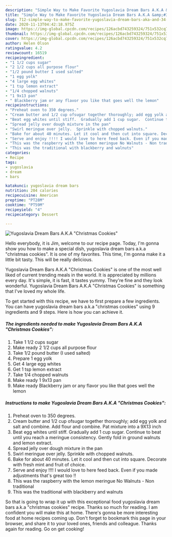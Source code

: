 ```yaml
---
description: "Simple Way to Make Favorite Yugoslavia Dream Bars A.K.A &amp;#34;Christmas Cookies&amp;#34;"
title: "Simple Way to Make Favorite Yugoslavia Dream Bars A.K.A &amp;#34;Christmas Cookies&amp;#34;"
slug: 712-simple-way-to-make-favorite-yugoslavia-dream-bars-aka-and-34-christmas-cookies-and-34
date: 2020-11-13T04:42:18.975Z
image: https://img-global.cpcdn.com/recipes/126acbd743259324/751x532cq70/yugoslavia-dream-bars-aka-christmas-cookies-recipe-main-photo.jpg
thumbnail: https://img-global.cpcdn.com/recipes/126acbd743259324/751x532cq70/yugoslavia-dream-bars-aka-christmas-cookies-recipe-main-photo.jpg
cover: https://img-global.cpcdn.com/recipes/126acbd743259324/751x532cq70/yugoslavia-dream-bars-aka-christmas-cookies-recipe-main-photo.jpg
author: Helen Olson
ratingvalue: 4.2
reviewcount: 16519
recipeingredient:
- "1 1/2 cups sugar"
- "2 1/2 cups all purpose flour"
- "1/2 pound butter I used salted"
- "1 egg yolk"
- "4 large egg whites"
- "1 tsp lemon extract"
- "1/4 chopped walnuts"
- "1 9x13 pan"
- " Blackberry jam or any flavor you like that goes well the lemon"
recipeinstructions:
- "Preheat oven to 350 degrees."
- "Cream butter and 1/2 cup ofsugar together thoroughly; add egg yolk and salt and combine.  Add flour and combine.  Pat mixture into a 9X13 inch"
- "Beat egg whites until stiff.  Gradually add 1 cup sugar.  Continue to beat until you reach a meringue consistency.  Gently fold in ground walnuts and lemon extract."
- "Spread jelly over dough mixture in the pan"
- "Swirl meringue over jelly.  Sprinkle with chopped walnuts."
- "Bake for about 40 minutes. Let it cool and then cut into square. Decorate with fresh mint and fruit of choice."
- "Serve and enjoy !!!! I would love to here feed back. Even if you made adjustments that&#39;s great too !!"
- "This was the raspberry with the lemon meringue No Walnuts - Non traditional"
- "This was the traditional with blackberry and walnuts"
categories:
- Recipe
tags:
- yugoslavia
- dream
- bars

katakunci: yugoslavia dream bars 
nutrition: 204 calories
recipecuisine: American
preptime: "PT28M"
cooktime: "PT59M"
recipeyield: "4"
recipecategory: Dessert

---
```



![Yugoslavia Dream Bars A.K.A &#34;Christmas Cookies&#34;](https://img-global.cpcdn.com/recipes/126acbd743259324/751x532cq70/yugoslavia-dream-bars-aka-christmas-cookies-recipe-main-photo.jpg)

Hello everybody, it is Jim, welcome to our recipe page. Today, I'm gonna show you how to make a special dish, yugoslavia dream bars a.k.a &#34;christmas cookies&#34;. It is one of my favorites. This time, I'm gonna make it a little bit tasty. This will be really delicious.

Yugoslavia Dream Bars A.K.A &#34;Christmas Cookies&#34; is one of the most well liked of current trending meals in the world. It is appreciated by millions every day. It's simple, it is fast, it tastes yummy. They're fine and they look wonderful. Yugoslavia Dream Bars A.K.A &#34;Christmas Cookies&#34; is something that I've loved my whole life.




To get started with this recipe, we have to first prepare a few ingredients. You can have yugoslavia dream bars a.k.a &#34;christmas cookies&#34; using 9 ingredients and 9 steps. Here is how you can achieve it.

<!--inarticleads1-->

##### The ingredients needed to make Yugoslavia Dream Bars A.K.A &#34;Christmas Cookies&#34;:

1. Take 1 1/2 cups sugar
1. Make ready 2 1/2 cups all purpose flour
1. Take 1/2 pound butter (I used salted)
1. Prepare 1 egg yolk
1. Get 4 large egg whites
1. Get 1 tsp lemon extract
1. Take 1/4 chopped walnuts
1. Make ready 1 9x13 pan
1. Make ready  Blackberry jam or any flavor you like that goes well the lemon




<!--inarticleads2-->

##### Instructions to make Yugoslavia Dream Bars A.K.A &#34;Christmas Cookies&#34;:

1. Preheat oven to 350 degrees.
1. Cream butter and 1/2 cup ofsugar together thoroughly; add egg yolk and salt and combine.  Add flour and combine.  Pat mixture into a 9X13 inch
1. Beat egg whites until stiff.  Gradually add 1 cup sugar.  Continue to beat until you reach a meringue consistency.  Gently fold in ground walnuts and lemon extract.
1. Spread jelly over dough mixture in the pan
1. Swirl meringue over jelly.  Sprinkle with chopped walnuts.
1. Bake for about 40 minutes. Let it cool and then cut into square. Decorate with fresh mint and fruit of choice.
1. Serve and enjoy !!!! I would love to here feed back. Even if you made adjustments that&#39;s great too !!
1. This was the raspberry with the lemon meringue No Walnuts - Non traditional
1. This was the traditional with blackberry and walnuts




So that is going to wrap it up with this exceptional food yugoslavia dream bars a.k.a &#34;christmas cookies&#34; recipe. Thanks so much for reading. I am confident you will make this at home. There's gonna be more interesting food at home recipes coming up. Don't forget to bookmark this page in your browser, and share it to your loved ones, friends and colleague. Thanks again for reading. Go on get cooking!
